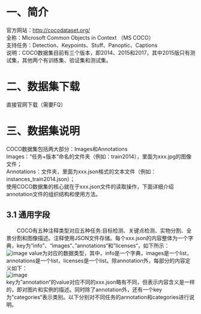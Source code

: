 # 一、简介
官方网站：http://cocodataset.org/  
全称：Microsoft Common Objects in Context （MS COCO）  
支持任务：Detection、Keypoints、Stuff、Panoptic、Captions  
说明：COCO数据集目前有三个版本，即2014、2015和2017，其中2015版只有测试集，其他两个有训练集、验证集和测试集。  

# 二、数据集下载  
直接官网下载（需要FQ）  

# 三、数据集说明  
COCO数据集包括两大部分：Images和Annotations  
Images：“任务+版本”命名的文件夹（例如：train2014），里面为xxx.jpg的图像文件；  
Annotations：文件夹，里面为xxx.json格式的文本文件（例如：instances_train2014.json）；  
使用COCO数据集的核心就在于xxx.json文件的读取操作，下面详细介绍annotation文件的组织结构和使用方法。  
## 3.1 通用字段  
  COCO有五种注释类型对应五种任务:目标检测、关键点检测、实物分割、全景分割和图像描述。注释使用JSON文件存储。每个xxx.json的内容整体为一个字典，key为“info”、“images“、”annotations“和”licenses“，如下所示：  
![image](https://user-images.githubusercontent.com/88335850/129649949-dc3bc6c2-f2ec-4f7f-949f-2949719a01ab.png)
value为对应的数据类型，其中，info是一个字典，images是一个list，annotations是一个list，licenses是一个list。除annotation外，每部分的内容定义如下：  
![image](https://user-images.githubusercontent.com/88335850/129650255-f9fa25f5-aea4-4b82-99d7-bb88e47f7b7b.png)  
key为”annotation“的value对应不同的xxx.json略有不同，但表示内容含义是一样的，即对图片和实例的描述。同时除了annotation外，还有一个key为”categories“表示类别。以下分别对不同任务的annotation和categories进行说明。  


